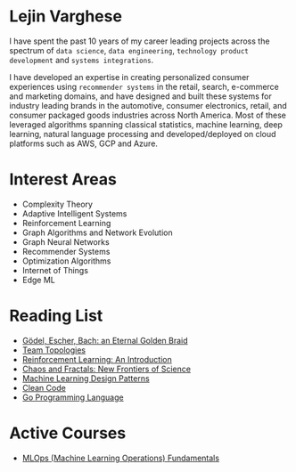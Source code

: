 # Lejin Varghese

I have spent the past 10 years of my career leading projects across the spectrum of `data science`, `data engineering`, `technology product development` and `systems integrations`.

I have developed an expertise in creating personalized consumer experiences using `recommender systems` in the retail, search, e-commerce and marketing domains, and have designed and built these systems for industry leading brands in the automotive, consumer electronics, retail, and consumer packaged goods industries across North America.
Most of these leveraged algorithms spanning classical statistics, machine learning, deep learning, natural language processing and developed/deployed on cloud platforms such as AWS, GCP and Azure.

# Interest Areas

-   Complexity Theory
-   Adaptive Intelligent Systems
-   Reinforcement Learning
-   Graph Algorithms and Network Evolution
-   Graph Neural Networks
-   Recommender Systems
-   Optimization Algorithms
-   Internet of Things
-   Edge ML

# Reading List

-   [Gödel, Escher, Bach: an Eternal Golden Braid](https://www.amazon.ca/Godel-Escher-Bach-Eternal-Golden/dp/0465026567)
-   [Team Topologies](https://www.amazon.ca/Team-Topologies-Organizing-Business-Technology/dp/1942788819/)
-   [Reinforcement Learning: An Introduction](https://www.amazon.ca/Reinforcement-Learning-Introduction-Richard-Sutton/dp/0262039249/)
-   [Chaos and Fractals: New Frontiers of Science](https://www.amazon.ca/Chaos-Fractals-New-Frontiers-Science/dp/1468493965/r)
-   [Machine Learning Design Patterns](https://www.amazon.ca/Machine-Learning-Design-Patterns-Preparation/dp/1098115783/ref=sr_1_1?dchild=1&keywords=Machine+Learning+Design+Patterns%3A+Solutions+to+Common+Challenges+in+Data+Preparation%2C+Model+Building%2C+and+MLOps)
-   [Clean Code](https://www.amazon.ca/Clean-Code-Handbook-Software-Craftsmanship/dp/0132350882)
-   [Go Programming Language](https://www.amazon.ca/Programming-Language-Addison-Wesley-Professional-Computing-ebook/dp/B0184N7WWS)

# Active Courses

-   [MLOps (Machine Learning Operations) Fundamentals](https://www.coursera.org/learn/mlops-fundamentals/home/welcome)
